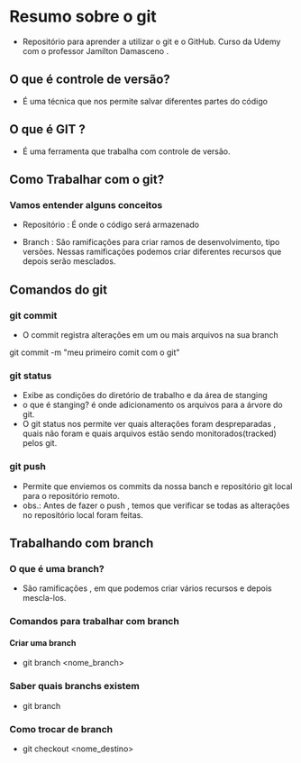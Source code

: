 # Resumo sobre o git

- Repositório para aprender a utilizar o git e o GitHub. Curso da Udemy com o professor Jamilton Damasceno . 

## O que é controle de versão?

- É uma técnica que nos permite salvar diferentes partes do código

## O que é GIT ?

- É uma ferramenta que trabalha com controle de versão.

## Como Trabalhar com o git?

### Vamos entender alguns conceitos 

- Repositório : É onde o código será armazenado

- Branch : São ramificações para criar ramos de desenvolvimento, tipo versões. Nessas ramificações podemos criar diferentes recursos que depois serão mesclados.


## Comandos do git
### git commit

- O commit registra alterações em um ou mais arquivos  na sua branch

git commit  -m "meu primeiro comit com o git" 

### git status 

- Exibe as condições do diretório de trabalho e da área de stanging
- o que é stanging? é onde adicionamento os arquivos para a árvore do git.
- O git status nos permite ver quais alterações foram despreparadas , quais não foram e quais arquivos estão sendo monitorados(tracked) pelos git.

### git push

- Permite que enviemos os commits da nossa banch e repositório git local para o repositório remoto.
- obs.: Antes de fazer o push , temos que verificar se todas as alterações no repositório local foram feitas.

## Trabalhando com branch

### O que é uma branch?
- São ramificações , em que podemos criar vários recursos e depois mescla-los.

### Comandos para trabalhar com branch

#### Criar uma branch
- git branch <nome_branch>


### Saber quais branchs existem
- git branch

### Como trocar de branch
- git checkout <nome_destino>

